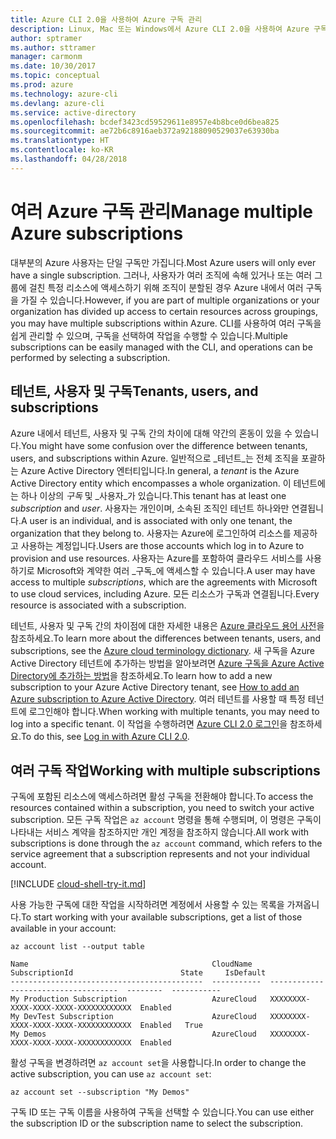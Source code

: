 ```yaml
---
title: Azure CLI 2.0을 사용하여 Azure 구독 관리
description: Linux, Mac 또는 Windows에서 Azure CLI 2.0을 사용하여 Azure 구독을 관리합니다.
author: sptramer
ms.author: sttramer
manager: carmonm
ms.date: 10/30/2017
ms.topic: conceptual
ms.prod: azure
ms.technology: azure-cli
ms.devlang: azure-cli
ms.service: active-directory
ms.openlocfilehash: bcdef3423cd59529611e8957e4b8bce0d6bea825
ms.sourcegitcommit: ae72b6c8916aeb372a92188090529037e63930ba
ms.translationtype: HT
ms.contentlocale: ko-KR
ms.lasthandoff: 04/28/2018
---
```

# <a name="manage-multiple-azure-subscriptions"></a><span data-ttu-id="4b50d-103">여러 Azure 구독 관리</span><span class="sxs-lookup"><span data-stu-id="4b50d-103">Manage multiple Azure subscriptions</span></span>

<span data-ttu-id="4b50d-104">대부분의 Azure 사용자는 단일 구독만 가집니다.</span><span class="sxs-lookup"><span data-stu-id="4b50d-104">Most Azure users will only ever have a single subscription.</span></span> <span data-ttu-id="4b50d-105">그러나, 사용자가 여러 조직에 속해 있거나 또는 여러 그룹에 걸친 특정 리소스에 액세스하기 위해 조직이 분할된 경우 Azure 내에서 여러 구독을 가질 수 있습니다.</span><span class="sxs-lookup"><span data-stu-id="4b50d-105">However, if you are part of multiple organizations or your organization has divided up access to certain resources across groupings, you may have multiple subscriptions within Azure.</span></span> <span data-ttu-id="4b50d-106">CLI를 사용하여 여러 구독을 쉽게 관리할 수 있으며, 구독을 선택하여 작업을 수행할 수 있습니다.</span><span class="sxs-lookup"><span data-stu-id="4b50d-106">Multiple subscriptions can be easily managed with the CLI, and operations can be performed by selecting a subscription.</span></span>

## <a name="tenants-users-and-subscriptions"></a><span data-ttu-id="4b50d-107">테넌트, 사용자 및 구독</span><span class="sxs-lookup"><span data-stu-id="4b50d-107">Tenants, users, and subscriptions</span></span>

<span data-ttu-id="4b50d-108">Azure 내에서 테넌트, 사용자 및 구독 간의 차이에 대해 약간의 혼동이 있을 수 있습니다.</span><span class="sxs-lookup"><span data-stu-id="4b50d-108">You might have some confusion over the difference between tenants, users, and subscriptions within Azure.</span></span> <span data-ttu-id="4b50d-109">일반적으로 _테넌트_는 전체 조직을 포괄하는 Azure Active Directory 엔터티입니다.</span><span class="sxs-lookup"><span data-stu-id="4b50d-109">In general, a _tenant_ is the Azure Active Directory entity which encompasses a whole organization.</span></span> <span data-ttu-id="4b50d-110">이 테넌트에는 하나 이상의 _구독_ 및 _사용자_가 있습니다.</span><span class="sxs-lookup"><span data-stu-id="4b50d-110">This tenant has at least one _subscription_ and _user_.</span></span> <span data-ttu-id="4b50d-111">사용자는 개인이며, 소속된 조직인 테넌트 하나와만 연결됩니다.</span><span class="sxs-lookup"><span data-stu-id="4b50d-111">A user is an individual, and is associated with only one tenant, the organization that they belong to.</span></span> <span data-ttu-id="4b50d-112">사용자는 Azure에 로그인하여 리소스를 제공하고 사용하는 계정입니다.</span><span class="sxs-lookup"><span data-stu-id="4b50d-112">Users are those accounts which log in to Azure to provision and use resources.</span></span> <span data-ttu-id="4b50d-113">사용자는 Azure를 포함하여 클라우드 서비스를 사용하기로 Microsoft와 계약한 여러 _구독_에 액세스할 수 있습니다.</span><span class="sxs-lookup"><span data-stu-id="4b50d-113">A user may have access to multiple _subscriptions_, which are the agreements with Microsoft to use cloud services, including Azure.</span></span> <span data-ttu-id="4b50d-114">모든 리소스가 구독과 연결됩니다.</span><span class="sxs-lookup"><span data-stu-id="4b50d-114">Every resource is associated with a subscription.</span></span>

<span data-ttu-id="4b50d-115">테넌트, 사용자 및 구독 간의 차이점에 대한 자세한 내용은 [Azure 클라우드 용어 사전](/azure/azure-glossary-cloud-terminology)을 참조하세요.</span><span class="sxs-lookup"><span data-stu-id="4b50d-115">To learn more about the differences between tenants, users, and subscriptions, see the [Azure cloud terminology dictionary](/azure/azure-glossary-cloud-terminology).</span></span>
<span data-ttu-id="4b50d-116">새 구독을 Azure Active Directory 테넌트에 추가하는 방법을 알아보려면 [Azure 구독을 Azure Active Directory에 추가하는 방법](/azure/active-directory/active-directory-how-subscriptions-associated-directory)을 참조하세요.</span><span class="sxs-lookup"><span data-stu-id="4b50d-116">To learn how to add a new subscription to your Azure Active Directory tenant, see [How to add an Azure subscription to Azure Active Directory](/azure/active-directory/active-directory-how-subscriptions-associated-directory).</span></span>
<span data-ttu-id="4b50d-117">여러 테넌트를 사용할 때 특정 테넌트에 로그인해야 합니다.</span><span class="sxs-lookup"><span data-stu-id="4b50d-117">When working with multiple tenants, you may need to log into a specific tenant.</span></span> <span data-ttu-id="4b50d-118">이 작업을 수행하려면 [Azure CLI 2.0 로그인](/cli/azure/authenticate-azure-cli)을 참조하세요.</span><span class="sxs-lookup"><span data-stu-id="4b50d-118">To do this, see [Log in with Azure CLI 2.0](/cli/azure/authenticate-azure-cli).</span></span>

## <a name="working-with-multiple-subscriptions"></a><span data-ttu-id="4b50d-119">여러 구독 작업</span><span class="sxs-lookup"><span data-stu-id="4b50d-119">Working with multiple subscriptions</span></span>

<span data-ttu-id="4b50d-120">구독에 포함된 리소스에 액세스하려면 활성 구독을 전환해야 합니다.</span><span class="sxs-lookup"><span data-stu-id="4b50d-120">To access the resources contained within a subscription, you need to switch your active subscription.</span></span> <span data-ttu-id="4b50d-121">모든 구독 작업은 `az account` 명령을 통해 수행되며, 이 명령은 구독이 나타내는 서비스 계약을 참조하지만 개인 계정을 참조하지 않습니다.</span><span class="sxs-lookup"><span data-stu-id="4b50d-121">All work with subscriptions is done through the `az account` command, which refers to the service agreement that a subscription represents and not your individual account.</span></span>

[!INCLUDE [cloud-shell-try-it.md](includes/cloud-shell-try-it.md)]

<span data-ttu-id="4b50d-122">사용 가능한 구독에 대한 작업을 시작하려면 계정에서 사용할 수 있는 목록을 가져옵니다.</span><span class="sxs-lookup"><span data-stu-id="4b50d-122">To start working with your available subscriptions, get a list of those available in your account:</span></span>

```azurecli-interactive
az account list --output table
```

```Output
Name                                         CloudName    SubscriptionId                        State     IsDefault
-------------------------------------------  -----------  ------------------------------------  --------  -----------
My Production Subscription                   AzureCloud   XXXXXXXX-XXXX-XXXX-XXXX-XXXXXXXXXXXX  Enabled
My DevTest Subscription                      AzureCloud   XXXXXXXX-XXXX-XXXX-XXXX-XXXXXXXXXXXX  Enabled   True
My Demos                                     AzureCloud   XXXXXXXX-XXXX-XXXX-XXXX-XXXXXXXXXXXX  Enabled
```

<span data-ttu-id="4b50d-123">활성 구독을 변경하려면 `az account set`을 사용합니다.</span><span class="sxs-lookup"><span data-stu-id="4b50d-123">In order to change the active subscription, you can use `az account set`:</span></span>

```azurecli-interactive
az account set --subscription "My Demos"
```

<span data-ttu-id="4b50d-124">구독 ID 또는 구독 이름을 사용하여 구독을 선택할 수 있습니다.</span><span class="sxs-lookup"><span data-stu-id="4b50d-124">You can use either the subscription ID or the subscription name to select the subscription.</span></span>
